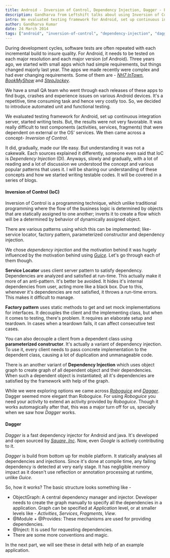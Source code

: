 ```yaml
---
title: Android - Inversion of Control, Dependency Injection, Dagger - Part 1
description: Gandharva from Leftshift talks about using Inversion of Control, Dependency Injection and Dagger in Android
intro: We evaluated testing framework for Android, set up continuous integration server, started writing tests. But, the results were not very favorable. We then came across a concept - Inversion of Control.
author: Gandharva Kumar
date: 24 March 2014
tags: ["android", "inversion-of-control", "dependency-injection", "dagger"]
---
```


During development cycles, software tests are often repeated with each incremental build to insure quality. For Android, it needs to be tested on each major resolution and each major version (of Android). Three years ago, we started with small apps which had simple requirements, but things changed majorly last year. The apps we made recently were complex and had ever changing requirements. Some of them are - _[NH7 InTown][1]_, _[BookMyShow][2]_ and _[StepJockey][3]_.

We have a small QA team who went through each releases of these apps to find bugs, crashes and experience issues on various Android devices. It's a repetitive, time consuming task and hence very costly too. So, we decided to introduce automated unit and functional testing.

We evaluated testing framework for Android, set up continuous integration server, started writing tests. But, the results were not very favorable. It was really difficult to test components (activities, services, fragments) that were dependent on external or the OS' services. We then came across a concept- _Inversion of Control_.

It did, gradually, made our life easy. But understanding it was not a cakewalk. Each sources explained it differently, someone even said that IoC is _Dependency Injection_ (DI). Anyways, slowly and gradually, with a lot of reading and a lot of discussion we understood the concept and various popular patterns that uses it. I will be sharing our understanding of these concepts and how we started writing testable codes. It will be covered in a series of blogs.

#### Inversion of Control (IoC)

Inversion of Control is a programming technique, which unlike traditional programming where the flow of the business logic is determined by objects that are statically assigned to one another; inverts it to create a flow which will be a determined by behavior of dynamically assigned object.

There are various patterns using which this can be implemented; like- service locator, factory pattern, parameterized constructor and dependency injection.

We chose _dependency injection_ and the motivation behind it was hugely influenced by the motivation behind using _[Guice][4]_. Let's go through each of them though.

**Service Locator** uses client server pattern to satisfy dependency. Dependencies are analyzed and satisfied at run-time. This actually make it more of an anti-pattern. It's better be avoided. It hides it's internal dependencies from user, acting more like a black box. Due to this, whenever it's dependencies are not satisfied, it throws a run-time errors. This makes it difficult to manage.

**Factory pattern** uses static methods to get and set mock implementations for interfaces. It decouples the client and the implementing class, but when it comes to testing, there's problem. It requires an elaborate setup and teardown. In cases when a teardown fails, it can affect consecutive test cases.

You can also decouple a client from a dependent class using **parameterized constructor**. It's actually a variant of dependency injection. To use it, every client needs to pass concrete implementation to the dependent class, causing a lot of duplication and unmanageable code.

There is an another variant of **Dependency Injection** which uses object graph to create graph of all dependent object and their dependencies. When such a dependent object is instantiated; all it's dependencies are satisfied by the framework with help of the graph.

While we were exploring options we came across _[Roboguice][5]_ and _[Dagger][6]_. Dagger seemed more elegant than Roboguice. For using _Roboguice_ you need your activity to extend an activity provided by _Roboguice_. Though it works automagically after that, this was a major turn off for us, specially when we saw how _Dagger_ works.

#### Dagger

_Dagger_ is a fast dependency injector for Android and java. It's developed and open sourced by _[Square, Inc][7]_. Now, even _Google_ is actively contributing to it.

_Dagger_ is build from bottom up for mobile platform. It statically analyses all dependencies and injections. Since it's done at compile time, any failing dependency is detected at very early stage. It has negligible memory impact as it doesn't use reflection or annotation processing at runtime, unlike _Guice_.

So, how it works? The basic structure looks something like -

- ObjectGraph: A central dependency manager and injector. Developer needs to create the graph manually to specify all the dependencies in a application. Graph can be specified at _Application_ level, or at smaller levels like - _Activities_, _Services_, _Fragments_, _View_.
- @Module + @Provides: These mechanisms are used for providing dependencies.
- @Inject: It is used for requesting dependencies.
- There are some more conventions and magic.

In the next part, we will see these in detail with help of an example application.

[1]: http://leftshift.io/nh7-intown-mobile-apps
[2]: http://leftshift.io/bookmyshow-mobile-apps
[3]: http://leftshift.io/stepjockey-android-app
[4]: https://code.google.com/p/google-guice/wiki/Motivation?tm=6
[5]: http://github.com/roboguice/roboguice
[6]: http://square.github.io/dagger/
[7]: https://squareup.com/
